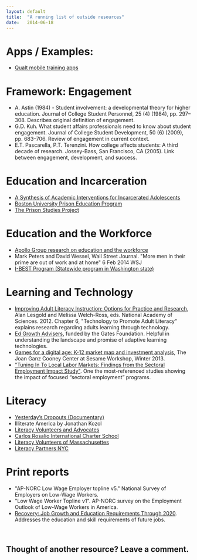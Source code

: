 ```yaml
---
layout: default
title:  "A running list of outside resources"
date:   2014-06-18
---
```


# Apps / Examples:
* [Qualt mobile training apps](http://www.qualt.com/)

# Framework: Engagement
* A. Astin (1984) - Student involvement: a developmental theory for higher education. Journal of College Student Personnel, 25 (4) (1984), pp. 297–308. Describes original definition of engagement. 
* G.D. Kuh. What student affairs professionals need to know about student engagement. Journal of College Student Development, 50 (6) (2009), pp. 683–706. Review of engagement in current context.
* E.T. Pascarella, P.T. Terenzini. How college affects students: A third decade of research. Jossey-Bass, San Francisco, CA (2005). Link between engagement, development, and success.

# Education and Incarceration
* [A Synthesis of Academic Interventions for Incarcerated Adolescents](http://rer.sagepub.com/content/84/1/3.abstract)
* [Boston University Prison Education Program](http://www.bu.edu/pep/)
* [The Prison Studies Project](http://prisonstudiesproject.org/)

# Education and the Workforce
* [Apollo Group research on education and the workforce](http://www.apollo.edu/workforce)
* Mark Peters and David Wessel, Wall Street Journal. "More men in their prime are out of work and at home" 6 Feb 2014 WSJ
* [I-BEST Program (Statewide program in Washington state)](http://sbctc.edu/college/e_integratedbasiceducationandskillstraining.aspx)

# Learning and Technology
* [Improving Adult Literacy Instruction: Options for Practice and Research](http://www.nap.edu/openbook.php?record_id=13242&page=162), Alan Lesgold and Melissa Welch-Ross, eds. National Academy of Sciences. 2012. Chapter 6, "Technology to Promote Adult Literacy" explains research regarding adults learning through technology.
* [Ed Growth Advisers](http://edgrowthadvisors.com/research/), funded by the Gates Foundation. Helpful in understanding the landscape and promise of adaptive learning technologies.
* [Games for a digital age: K-12 market map and investment analysis](http://www.joanganzcooneycenter.org/publication/games-for-a-digital-age/), The Joan Ganz Cooney Center at Sesame Workshop, Winter 2013.
* ["Tuning In To Local Labor Markets: Findings from the Sectoral Employment Impact Study"](http://www2.oaklandnet.com/oakca/groups/ceda/documents/report/dowd021455.pdf). One the most-referenced studies showing the impact of focused “sectoral employment” programs.
 
# Literacy
* [Yesterday’s Dropouts (Documentary)](http://breakingground.wamu.org/)
* Illiterate America by Jonathan Kozol
* [Literacy Volunteers and Advocates](http://www.lvanca.org/)
* [Carlos Rosalio International Charter School](http://www.carlosrosario.org/)
* [Literacy Volunteers of Massachusettes](http://www.lvm.org/)
* [Literacy Partners NYC](http://www.literacypartners.org/)

# Print reports 
* "AP-NORC Low Wage Employer topline v5." National Survey of Employers on Low-Wage Workers.
* "Low Wage Worker Topline v1". AP-NORC survey on the Employment Outlook of Low-Wage Workers in America.  
* [Recovery: Job Growth and Education Requirements Through 2020](http://cew.georgetown.edu/recovery2020/). Addresses the education and skill requirements of future jobs. 

<br/>
<h2> Thought of another resource? Leave a comment. </h2>
<div class="comments">
    <div class="fb-comments" data-href="{{site.url}}{{ site.baseurl }}{{ page.url }}" data-width="100%" data-numposts="5" data-colorscheme="light"></div>
</div>

<script>
(function(d, s, id) {
    var js, fjs = d.getElementsByTagName(s)[0];
    if (d.getElementById(id)) return;
    js = d.createElement(s); js.id = id;
    js.src = "//connect.facebook.net/en_US/sdk.js#xfbml=1&appId=486603034805006&version=v2.0";
    fjs.parentNode.insertBefore(js, fjs);
}(document, 'script', 'facebook-jssdk'));
</script>


